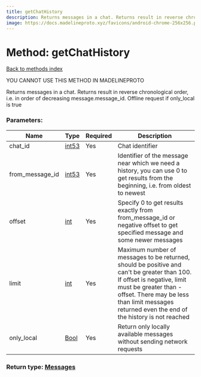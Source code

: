 ```yaml
---
title: getChatHistory
description: Returns messages in a chat. Returns result in reverse chronological order, i.e. in order of decreasing message.message_id. Offline request if only_local is true
image: https://docs.madelineproto.xyz/favicons/android-chrome-256x256.png
---
```

# Method: getChatHistory  
[Back to methods index](index.md)


YOU CANNOT USE THIS METHOD IN MADELINEPROTO


Returns messages in a chat. Returns result in reverse chronological order, i.e. in order of decreasing message.message_id. Offline request if only_local is true

### Parameters:

| Name     |    Type       | Required | Description |
|----------|---------------|----------|-------------|
|chat\_id|[int53](../types/int53.md) | Yes|Chat identifier|
|from\_message\_id|[int53](../types/int53.md) | Yes|Identifier of the message near which we need a history, you can use 0 to get results from the beginning, i.e. from oldest to newest|
|offset|[int](../types/int.md) | Yes|Specify 0 to get results exactly from from_message_id or negative offset to get specified message and some newer messages|
|limit|[int](../types/int.md) | Yes|Maximum number of messages to be returned, should be positive and can't be greater than 100. If offset is negative, limit must be greater than -offset. There may be less than limit messages returned even the end of the history is not reached|
|only\_local|[Bool](../types/Bool.md) | Yes|Return only locally available messages without sending network requests|


### Return type: [Messages](../types/Messages.md)

